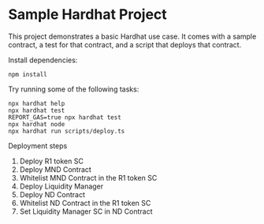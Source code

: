# Sample Hardhat Project

This project demonstrates a basic Hardhat use case. It comes with a sample contract, a test for that contract, and a script that deploys that contract.

Install dependencies:

```shell
npm install
```

Try running some of the following tasks:

```shell
npx hardhat help
npx hardhat test
REPORT_GAS=true npx hardhat test
npx hardhat node
npx hardhat run scripts/deploy.ts
```

Deployment steps

1. Deploy R1 token SC
2. Deploy MND Contract
3. Whitelist MND Contract in the R1 token SC
4. Deploy Liquidity Manager
5. Deploy ND Contract
6. Whitelist ND Contract in the R1 token SC
7. Set Liquidity Manager SC in ND Contract
